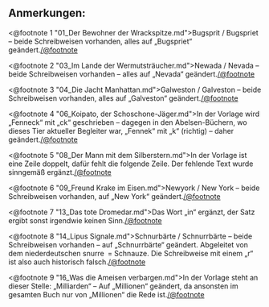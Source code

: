 Anmerkungen:
------------

<@footnote 1 "01_Der Bewohner der Wrackspitze.md">Bugsprit / Bugspriet – beide
Schreibweisen vorhanden, alles auf „Bugspriet“ geändert.</@footnote>

<@footnote 2 "03_Im Lande der Wermutsträucher.md">Newada / Nevada – beide
Schreibweisen vorhanden – alles auf „Nevada“ geändert.</@footnote>

<@footnote 3 "04_Die Jacht Manhattan.md">Galweston / Galveston – beide
Schreibweisen vorhanden, alles auf „Galveston“ geändert.</@footnote>

<@footnote 4 "06_Koipato, der Schoschone-Jäger.md">In der Vorlage wird
„Fenneck“ mit „ck“ geschrieben – dagegen in den Abelsen-Büchern, wo dieses Tier
aktueller Begleiter war, „Fennek“ mit „k“ (richtig) – daher
geändert.</@footnote>

<@footnote 5 "08_Der Mann mit dem Silberstern.md">In der Vorlage ist eine Zeile
doppelt, dafür fehlt die folgende Zeile. Der fehlende Text wurde sinngemäß
ergänzt.</@footnote>

<@footnote 6 "09_Freund Krake im Eisen.md">Newyork / New York – beide
Schreibweisen vorhanden, auf „New York“ geändert.</@footnote>

<@footnote 7 "13_Das tote Dromedar.md">Das Wort „in“ ergänzt, der Satz ergibt
sonst irgendwie keinen Sinn.</@footnote>

<@footnote 8 "14_Lipus Signale.md">Schnurbärte / Schnurrbärte – beide
Schreibweisen vorhanden – auf „Schnurrbärte“ geändert. Abgeleitet von dem
niederdeutschen snurre = Schnauze. Die Schreibweise mit einem „r“ ist also auch
historisch falsch.</@footnote>

<@footnote 9 "16_Was die Ameisen verbargen.md">In der Vorlage steht an dieser
Stelle: „Milliarden“ – Auf „Millionen“ geändert, da ansonsten im gesamten Buch
nur von „Millionen“ die Rede ist.</@footnote>

